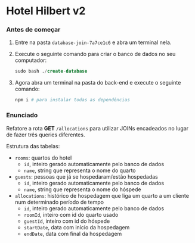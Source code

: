 # Hotel Hilbert v2

### Antes de começar

1. Entre na pasta `database-join-7a7ce1c6` e abra um terminal nela.
        
2. Execute o seguinte comando para criar o banco de dados no seu computador:
        
    ```sql
    sudo bash ./create-database
    ```
        
3. Agora abra um terminal na pasta do back-end e execute o seguinte comando:
        
    ```bash
    npm i # para instalar todas as dependências
    ```

### Enunciado

Refatore a rota **GET** `/allocations` para utilizar JOINs encadeados no lugar de fazer três queries diferentes.

Estrutura das tabelas:

- `rooms`: quartos do hotel
    - `id`, inteiro gerado automaticamente pelo banco de dados
    - `name`, string que representa o nome do quarto
- `guests`: pessoas que já se hospedaram/estão hospedadas
    - `id`, inteiro gerado automaticamente pelo banco de dados
    - `name`, string que representa o nome do hóspede
- `allocations`: histórico de hospedagem que liga um quarto a um cliente num determinado período de tempo
    - `id`, inteiro gerado automaticamente pelo banco de dados
    - `roomId`, inteiro com id do quarto usado
    - `guestId`, inteiro com id do hóspede
    - `startDate`, data com início da hospedagem
    - `endDate`, data com final da hospedagem
